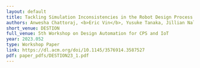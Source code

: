 ```yaml
---
layout: default
title: Tackling Simulation Inconsistencies in the Robot Design Process by Selective Empirical Evaluation
authors: Anwesha Chattoraj, <b>Eric Vin</b>, Yusuke Tanaka, Jillian Naldrien Pantig, Daniel J. Fremont, Ankur Mehta
short_venue: DESTION
full_venue: 5th Workshop on Design Automation for CPS and IoT
year: 2023.052
type: Workshop Paper
link: https://dl.acm.org/doi/10.1145/3576914.3587527
pdf: paper_pdfs/DESTION23_1.pdf
---
```

